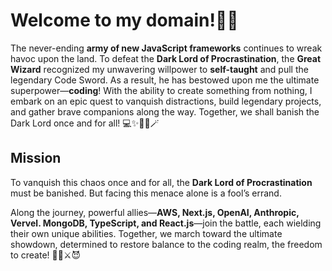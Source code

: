 # Welcome to my domain!🏰🐉

The never-ending **army of new JavaScript frameworks** continues to wreak havoc upon the land. To defeat the **Dark Lord of Procrastination**, the **Great Wizard** recognized my unwavering willpower to **self-taught** and pull the legendary Code Sword. As a result, he has bestowed upon me the ultimate superpower—**coding**! With the ability to create something from nothing, I embark on an epic quest to vanquish distractions, build legendary projects, and gather brave companions along the way. Together, we shall banish the Dark Lord once and for all! 💻✨🧙‍♂️🪄


## Mission

To vanquish this chaos once and for all, the **Dark Lord of Procrastination** must be banished. But facing this menace alone is a fool’s errand.

Along the journey, powerful allies—**AWS, Next.js, OpenAI, Anthropic, Vervel. MongoDB, TypeScript, and React.js**—join the battle, each wielding their own unique abilities. Together, we march toward the ultimate showdown, determined to restore balance to the coding realm, the freedom to create! 🧙‍♂️⚔️😈
